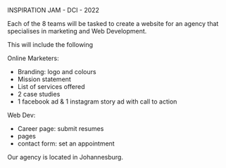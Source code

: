 INSPIRATION JAM - DCI - 2022

Each of the 8 teams will be tasked to create a website for an agency that specialises in marketing and Web Development. 

This will include the following 

Online Marketers:
- Branding: logo and colours
- Mission statement
- List of services offered
- 2 case studies
- 1 facebook ad & 1 instagram story ad with call to action 

Web Dev:
- Career page: submit resumes
- pages 
- contact form: set an appointment

Our agency is located in Johannesburg. 